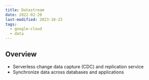 ```yaml
---
title: Datastream
date: 2022-02-20
last-modified: 2023-10-23
tags:
  - google-cloud
  - data
---
```


## Overview

- Serverless change data capture (CDC) and replication service
- Synchronize data across databases and applications
